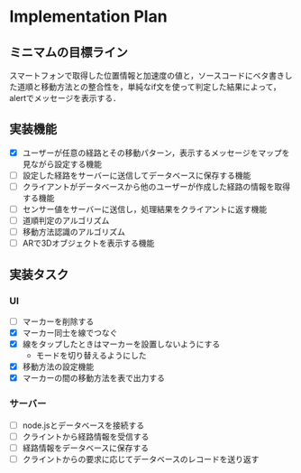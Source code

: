# Implementation Plan

## ミニマムの目標ライン
スマートフォンで取得した位置情報と加速度の値と，ソースコードにベタ書きした道順と移動方法との整合性を，単純なif文を使って判定した結果によって，alertでメッセージを表示する．

## 実装機能
- [x] ユーザーが任意の経路とその移動パターン，表示するメッセージをマップを見ながら設定する機能
- [ ] 設定した経路をサーバーに送信してデータベースに保存する機能
- [ ] クライアントがデータベースから他のユーザーが作成した経路の情報を取得する機能
- [ ] センサー値をサーバーに送信し，処理結果をクライアントに返す機能
- [ ] 道順判定のアルゴリズム
- [ ] 移動方法認識のアルゴリズム
- [ ] ARで3Dオブジェクトを表示する機能

## 実装タスク

### UI
- [ ] マーカーを削除する
- [x] マーカー同士を線でつなぐ
- [x] 線をタップしたときはマーカーを設置しないようにする
    - モードを切り替えるようにした
- [x] 移動方法の設定機能
- [x] マーカーの間の移動方法を表で出力する

### サーバー
- [ ] node.jsとデータベースを接続する
- [ ] クライントから経路情報を受信する
- [ ] 経路情報をデータベースに保存する
- [ ] クライントからの要求に応じてデータベースのレコードを送り返す
